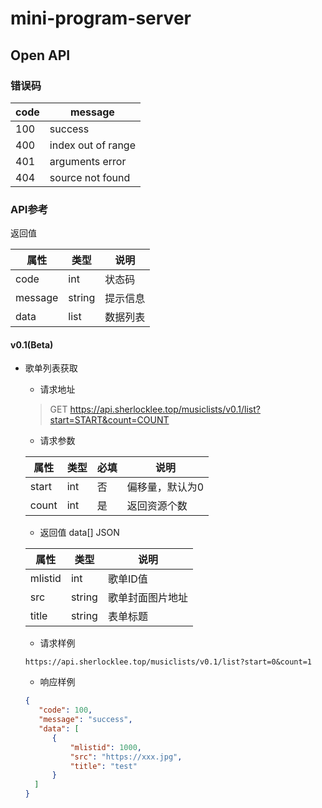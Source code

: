 # mini-program-server
## Open API
### 错误码
| code | message|
|------|--------|
| 100|   success|
| 400|   index out of range|
| 401| arguments error|
| 404| source not found|

### API参考

返回值

| 属性 | 类型 | 说明|
|------|----|-------|
|  code | int| 状态码|
| message| string | 提示信息|
| data| list | 数据列表|

#### v0.1(Beta)

* 歌单列表获取 
  * 请求地址
  
  > GET https://api.sherlocklee.top/musiclists/v0.1/list?start=START&count=COUNT
  * 请求参数
  
  | 属性 | 类型 |必填|说明|
  |-------|-----|----|---|
  | start | int | 否 | 偏移量，默认为0|
  | count | int | 是 | 返回资源个数 |
  
  * 返回值 data[] JSON
  
  | 属性 | 类型 |  说明|
  |------|-----|------|
  |mlistid| int | 歌单ID值|
  | src | string | 歌单封面图片地址|
  | title | string | 表单标题|
  * 请求样例
  ```http
  https://api.sherlocklee.top/musiclists/v0.1/list?start=0&count=1
  
  ```
  * 响应样例 
  
  ```json
  {
     "code": 100,
     "message": "success",
     "data": [
        {
            "mlistid": 1000,
            "src": "https://xxx.jpg",
            "title": "test"
        }
    ]
  }
  ```
